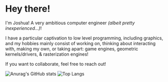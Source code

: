 # Hey there! 

I'm Joshua! A very ambitious computer engineer *(albeit pretty inexperienced...)*! 

I have a particular captivation to low level programming, including graphics, and my hobbies mainly consist of working on, thinking about interacting with, making my own, or taking apart: game engines, geometric kernels/drivers, & rasterization engines!

If you want to collaborate, feel free to reach out!



![Anurag's GitHub stats](https://github-readme-stats.vercel.app/api?username=Pyritium&show_icons=true&theme=tokyonight)
![Top Langs](https://github-readme-stats.vercel.app/api/top-langs/?username=Pyritium&layout=compact&theme=tokyonight&hide=objective-c,c&langs_count=8)
